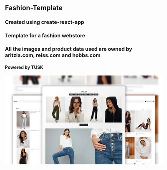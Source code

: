 ## Fashion-Template
### Created using create-react-app
### Template for a fashion webstore
### All the images and product data used are owned by aritzia.com, reiss.com and hobbs.com
#### Powered by TUSK
![1](fashion-template/screenshots/5.png)


